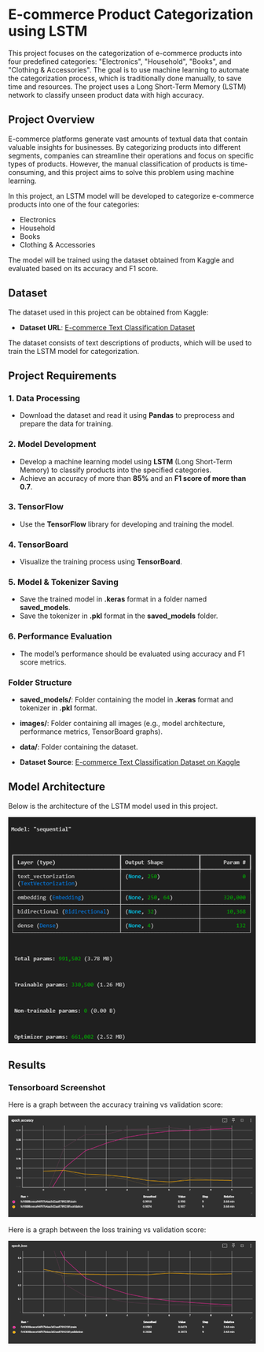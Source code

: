 # E-commerce Product Categorization using LSTM

This project focuses on the categorization of e-commerce products into four predefined categories: "Electronics", "Household", "Books", and "Clothing & Accessories". The goal is to use machine learning to automate the categorization process, which is traditionally done manually, to save time and resources. The project uses a Long Short-Term Memory (LSTM) network to classify unseen product data with high accuracy.

## Project Overview

E-commerce platforms generate vast amounts of textual data that contain valuable insights for businesses. By categorizing products into different segments, companies can streamline their operations and focus on specific types of products. However, the manual classification of products is time-consuming, and this project aims to solve this problem using machine learning.

In this project, an LSTM model will be developed to categorize e-commerce products into one of the four categories: 
- Electronics
- Household
- Books
- Clothing & Accessories

The model will be trained using the dataset obtained from Kaggle and evaluated based on its accuracy and F1 score.

## Dataset

The dataset used in this project can be obtained from Kaggle:

- **Dataset URL**: [E-commerce Text Classification Dataset](https://www.kaggle.com/datasets/saurabhshahane/ecommerce-text-classification/data)

The dataset consists of text descriptions of products, which will be used to train the LSTM model for categorization.

## Project Requirements

### 1. Data Processing
- Download the dataset and read it using **Pandas** to preprocess and prepare the data for training.

### 2. Model Development
- Develop a machine learning model using **LSTM** (Long Short-Term Memory) to classify products into the specified categories.
- Achieve an accuracy of more than **85%** and an **F1 score of more than 0.7**.

### 3. TensorFlow
- Use the **TensorFlow** library for developing and training the model.

### 4. TensorBoard
- Visualize the training process using **TensorBoard**.

### 5. Model & Tokenizer Saving
- Save the trained model in **.keras** format in a folder named **saved_models**.
- Save the tokenizer in **.pkl** format in the **saved_models** folder.

### 6. Performance Evaluation
- The model’s performance should be evaluated using accuracy and F1 score metrics.

### Folder Structure
- **saved_models/**: Folder containing the model in **.keras** format and tokenizer in **.pkl** format.
- **images/**: Folder containing all images (e.g., model architecture, performance metrics, TensorBoard graphs).
- **data/**: Folder containing the dataset.

- **Dataset Source**: [E-commerce Text Classification Dataset on Kaggle](https://www.kaggle.com/datasets/saurabhshahane/ecommerce-text-classification/data)

## Model Architecture

Below is the architecture of the LSTM model used in this project.

![LSTM Architechture](images/modelsummary.png)

## Results

### Tensorboard Screenshot

Here is a graph between the accuracy training vs validation score:

![Prediction vs Actual](images/accuracy.png)

Here is a graph between the loss training vs validation score:

![MLflow Results](images/trainvsvalloss.png)
